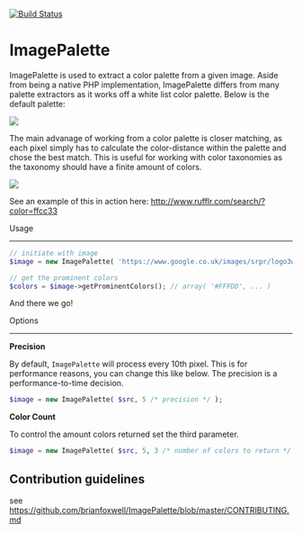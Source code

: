 [![Build Status](https://travis-ci.org/brianfoxwell/ImagePalette.png)](https://travis-ci.org/brianfoxwell/ImagePalette)


ImagePalette
===============

ImagePalette is used to extract a color palette from a given image. Aside from being a native PHP implementation, ImagePalette differs from many palette extractors as it works off a white list color palette. Below is the default palette:

![](https://dl.dropbox.com/u/238502/Captured/RUf54.png)

The main advanage of working from a color palette is closer matching, as each pixel simply has to calculate the color-distance within the palette and chose the best match. This is useful for working with color taxonomies as the taxonomy should have a finite amount of colors.

![](https://dl.dropbox.com/u/238502/Captured/HphVw.png)

See an example of this in action here: http://www.rufflr.com/search/?color=ffcc33

Usage
__________

```PHP
// initiate with image
$image = new ImagePalette( 'https://www.google.co.uk/images/srpr/logo3w.png' );

// get the prominent colors
$colors = $image->getProminentColors(); // array( '#FFFDD', ... )
```

And there we go!

Options
__________

**Precision**

By default, `ImagePalette` will process every 10th pixel. This is for performance reasons, you can change this like below. The precision is a performance-to-time decision.

```PHP
$image = new ImagePalette( $src, 5 /* precision */ );
```

**Color Count**

To control the amount colors returned set the third parameter.

```PHP
$image = new ImagePalette( $src, 5, 3 /* number of colors to return */ );
```

## Contribution guidelines ##

see https://github.com/brianfoxwell/ImagePalette/blob/master/CONTRIBUTING.md
